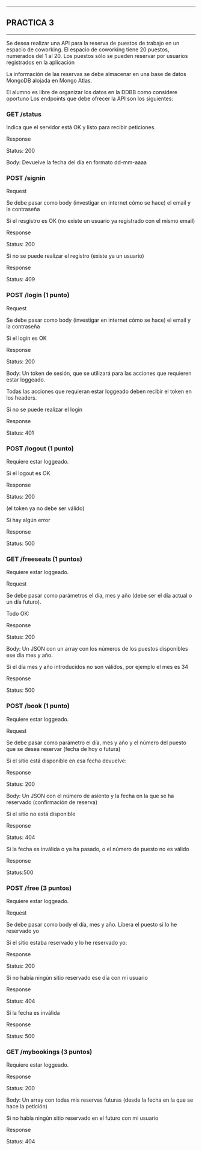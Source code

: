 --------------------------------------------------------------
## PRACTICA 3
-----------------------------------------------------------------
Se desea realizar una API para la reserva de puestos de trabajo en un espacio de
coworking. El espacio de coworking tiene 20 puestos, numerados del 1 al 20. Los puestos
sólo se pueden reservar por usuarios registrados en la aplicación

La información de las reservas se debe almacenar en una base de datos MongoDB alojada
en Mongo Atlas.

El alumno es libre de organizar los datos en la DDBB como considere oportuno
Los endpoints que debe ofrecer la API son los siguientes:

### GET /status

Indica que el servidor está OK y listo para recibir peticiones.

Response

Status: 200

Body: Devuelve la fecha del día en formato dd-mm-aaaa

### POST /signin

Request

Se debe pasar como body (investigar en internet cómo se hace) el email y la contraseña

Si el resgistro es OK (no existe un usuario ya registrado con el mismo email)

Response

Status: 200

Si no se puede realizar el registro (existe ya un usuario)

Response

Status: 409

### POST /login (1 punto)

Request

Se debe pasar como body (investigar en internet cómo se hace) el email y la contraseña

Si el login es OK

Response

Status: 200

Body: Un token de sesión, que se utilizará para las acciones que requieren estar
loggeado.

Todas las acciones que requieran estar loggeado deben recibir el token en los headers.

Si no se puede realizar el login

Response

Status: 401

### POST /logout (1 punto)

Requiere estar loggeado.

Si el logout es OK

Response

Status: 200

(el token ya no debe ser válido)

Si hay algún error

Response

Status: 500

### GET /freeseats (1 puntos)

Requiere estar loggeado.

Request

Se debe pasar como parámetros el día, mes y año (debe ser el día actual o un día futuro).

Todo OK:

Response

Status: 200

Body: Un JSON con un array con los números de los puestos disponibles ese día mes y
año.

Si el día mes y año introducidos no son válidos, por ejemplo el mes es 34

Response

Status: 500

### POST /book (1 punto)

Requiere estar loggeado.

Request

Se debe pasar como parámetro el día, mes y año y el número del puesto que se desea
reservar (fecha de hoy o futura)

Si el sitio está disponible en esa fecha devuelve:

Response

Status: 200

Body: Un JSON con el número de asiento y la fecha en la que se ha reservado
(confirmación de reserva)

Si el sitio no está disponible

Response

Status: 404

Si la fecha es inválida o ya ha pasado, o el número de puesto no es válido

Response

Status:500

### POST /free (3 puntos)

Requiere estar loggeado.

Request

Se debe pasar como body el día, mes y año. Libera el puesto si lo he reservado yo

Si el sitio estaba reservado y lo he reservado yo:

Response

Status: 200

Si no había ningún sitio reservado ese día con mi usuario

Response

Status: 404

Si la fecha es inválida

Response

Status: 500

### GET /mybookings (3 puntos)

Requiere estar loggeado.

Response

Status: 200

Body: Un array con todas mis reservas futuras (desde la fecha en la que se hace la
petición)

Si no había ningún sitio reservado en el futuro con mi usuario

Response

Status: 404
